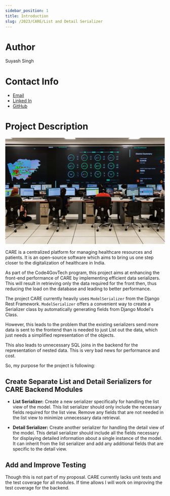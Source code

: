 ```yaml
---
sidebar_position: 1
title: Introduction
slug: /2023/CARE/List and Detail Serializer
---
```



# Author
Suyash Singh

# Contact Info
- [Email](mailto:suyashsingh.stem@gmail.com)
- [Linked In](https://www.linkedin.com/in/suyashsingh-stem/)
- [GitHub](https://www.github.com/geekgawd/)

# Project Description

![War Room](./updates/assets/war_room.jpg)

CARE is a centralized platform for managing healthcare resources and patients. It is an open-source software which aims to bring us one step closer to the digitalization of healthcare in India.

As part of the Code4GovTech program, this project aims at enhancing the front-end performance of CARE
by implementing efficient data serializers. This will result in retrieving only the data required for the front
then, thus reducing the load on the database and leading to better performance.

The project CARE currently heavily uses `ModelSerializer` from the Django Rest Framework. `ModelSerializer` offers a convenient way to create a Serializer class by automatically generating fields from Django Model's Class.

However, this leads to the problem that the existing serializers send more data is sent to the frontend than is needed to just List out the data, which just needs a simplified representation of the objects.

This also leads to unnecessary SQL joins in the backend for the representation of nested data. This is very bad news for performance and cost.

So, my purpose for the project is following:

## Create Separate List and Detail Serializers for CARE Backend Modules

- **List Serializer:** Create a new serializer specifically for handling the list view of the model. This list serializer should only include the necessary fields required for the list view. Remove any fields that are not needed in the list view to minimize unnecessary data retrieval.

- **Detail Serializer:** Create another serializer for handling the detail view of the model. This detail serializer should include all the fields necessary for displaying detailed information about a single instance of the model. It can inherit from the list serializer and add any additional fields that are specific to the detail view.

## Add and Improve Testing

Though this is not part of my proposal. CARE currently lacks unit tests and the test coverage for all modules. If time allows I will work on improving the test coverage for the backend.
